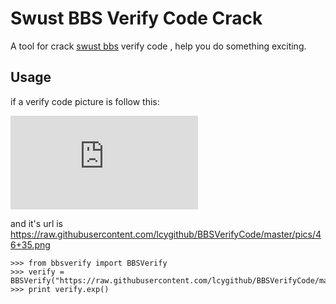 Swust BBS Verify Code Crack
====================================
A tool for crack [swust bbs](http://bbs.swust.edu.cn/) verify code , help you do something exciting.

Usage
----------------------------------
if a verify code picture is follow this:

![vefify code](http://bbs.swust.edu.cn/ckquestion.php?q=-1&t=1397314953 "vefify code")

and it's url is https://raw.githubusercontent.com/lcygithub/BBSVerifyCode/master/pics/46+35.png

    >>> from bbsverify import BBSVerify
    >>> verify = BBSVerify("https://raw.githubusercontent.com/lcygithub/BBSVerifyCode/master/pics/46+35.png")
    >>> print verify.exp()
    

